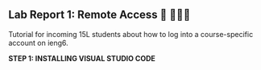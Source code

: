 
## Lab Report 1: Remote Access 🚗 💨💨💨 
Tutorial for incoming 15L students about how to log into a course-specific account on ieng6.

**STEP 1: INSTALLING VISUAL STUDIO CODE**
